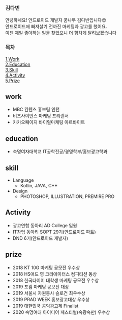 ### 김다빈
안녕하세요! 안드로이드 개발자 꿈나무 김다빈입니다😊  
안드로이드에 빠져살기 전까진 마케팅과 광고를 했어요.  
이젠 제일 좋아하는 일을 찾았으니 더 힘차게 달려보겠습니다
### 목차 
[1.Work](#work)  
[2.Education](#education)  
[3.Skill](#skill)  
[4.Activity](#activity)    
[5.Prize](#prize)  

## work
- MBC 컨텐츠 홍보팀 인턴
- 비츠사이언스 마케팅 프리랜서
- 카카오페이지 바이럴마케팅 아르바이트
## education
- 숙명여자대학교 IT공학전공/경영학부/홍보광고학과

## skill
- Language
  - Kotlin, JAVA, C++
- Design
  - PHOTOSHOP, ILLUSTRATION, PREMIRE PRO

## Activity
- 광고연합 동아리 AD College 임원
- IT창업 동아리 SOPT 29기(안드로이드 파트)
- DND 6기(안드로이드 개발자)
## prize
- 2018 KT 10G 마케팅 공모전 우수상
- 2018 HS애드 영 크리에이터스 컴피티션 동상
- 2018 한국타이어 대학생 마케팅 공모전 우수상
- 2019 포갬 마케팅 공모전 대상
- 2019 서울시 자원봉사 슬로건 최우수상
- 2019 PRAD WEEK 홍보광고대상 우수상
- 2019 대한민국 공익광고제 Finalist
- 2020 숙명여대 아이디어 페스티벌(숙광숙만) 우수상
